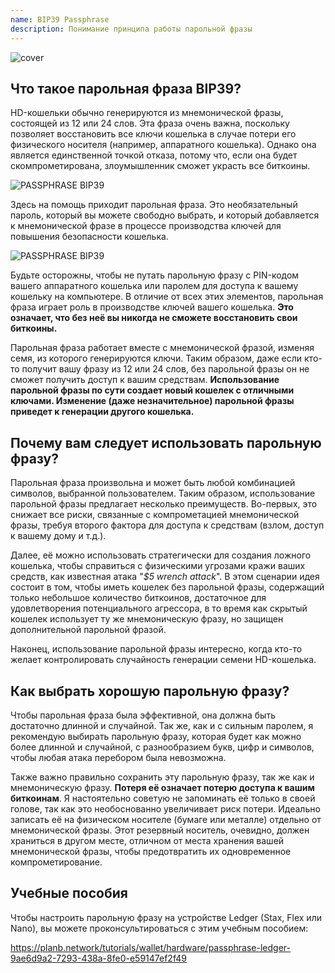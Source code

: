 ```yaml
---
name: BIP39 Passphrase
description: Понимание принципа работы парольной фразы
---
```

![cover](assets/cover.webp)

## Что такое парольная фраза BIP39?

HD-кошельки обычно генерируются из мнемонической фразы, состоящей из 12 или 24 слов. Эта фраза очень важна, поскольку позволяет восстановить все ключи кошелька в случае потери его физического носителя (например, аппаратного кошелька). Однако она является единственной точкой отказа, потому что, если она будет скомпрометирована, злоумышленник сможет украсть все биткоины.

![PASSPHRASE BIP39](assets/notext/01.webp)

Здесь на помощь приходит парольная фраза. Это необязательный пароль, который вы можете свободно выбрать, и который добавляется к мнемонической фразе в процессе производства ключей для повышения безопасности кошелька.

![PASSPHRASE BIP39](assets/notext/02.webp)

Будьте осторожны, чтобы не путать парольную фразу с PIN-кодом вашего аппаратного кошелька или паролем для доступа к вашему кошельку на компьютере. В отличие от всех этих элементов, парольная фраза играет роль в производстве ключей вашего кошелька. **Это означает, что без неё вы никогда не сможете восстановить свои биткоины.**

Парольная фраза работает вместе с мнемонической фразой, изменяя семя, из которого генерируются ключи. Таким образом, даже если кто-то получит вашу фразу из 12 или 24 слов, без парольной фразы он не сможет получить доступ к вашим средствам. **Использование парольной фразы по сути создает новый кошелек с отличными ключами. Изменение (даже незначительное) парольной фразы приведет к генерации другого кошелька.**

## Почему вам следует использовать парольную фразу?

Парольная фраза произвольна и может быть любой комбинацией символов, выбранной пользователем. Таким образом, использование парольной фразы предлагает несколько преимуществ. Во-первых, это снижает все риски, связанные с компрометацией мнемонической фразы, требуя второго фактора для доступа к средствам (взлом, доступ к вашему дому и т.д.).

Далее, её можно использовать стратегически для создания ложного кошелька, чтобы справиться с физическими угрозами кражи ваших средств, как известная атака "*$5 wrench attack*". В этом сценарии идея состоит в том, чтобы иметь кошелек без парольной фразы, содержащий только небольшое количество биткоинов, достаточное для удовлетворения потенциального агрессора, в то время как скрытый кошелек использует ту же мнемоническую фразу, но защищен дополнительной парольной фразой.

Наконец, использование парольной фразы интересно, когда кто-то желает контролировать случайность генерации семени HD-кошелька.

## Как выбрать хорошую парольную фразу?
Чтобы парольная фраза была эффективной, она должна быть достаточно длинной и случайной. Так же, как и с сильным паролем, я рекомендую выбирать парольную фразу, которая будет как можно более длинной и случайной, с разнообразием букв, цифр и символов, чтобы любая атака перебором была невозможна.

Также важно правильно сохранить эту парольную фразу, так же как и мнемоническую фразу. **Потеря её означает потерю доступа к вашим биткоинам**. Я настоятельно советую не запоминать её только в своей голове, так как это необоснованно увеличивает риск потери. Идеально записать её на физическом носителе (бумаге или металле) отдельно от мнемонической фразы. Этот резервный носитель, очевидно, должен храниться в другом месте, отличном от места хранения вашей мнемонической фразы, чтобы предотвратить их одновременное компрометирование.

## Учебные пособия

Чтобы настроить парольную фразу на устройстве Ledger (Stax, Flex или Nano), вы можете проконсультироваться с этим учебным пособием:

https://planb.network/tutorials/wallet/hardware/passphrase-ledger-9ae6d9a2-7293-438a-8fe0-e59147ef2f49